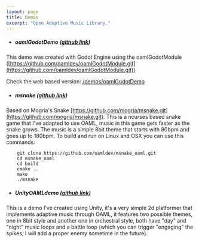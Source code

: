 ```yaml
---
layout: page
title: Demos
excerpt: "Open Adaptive Music Library."
---
```



- ##### oamlGodotDemo ([github link](https://github.com/oamldev/oamlGodotDemo.git))

This demo was created with Godot Engine using the oamlGodotModule ([https://github.com/oamldev/oamlGodotModule.git](https://github.com/oamldev/oamlGodotModule.git))

Check the web based version: [/demos/oamlGodotDemo](/demos/oamlGodotDemo)


- ##### msnake ([github link](https://github.com/oamldev/msnake_oaml.git))

Based on Mogria's Snake [https://github.com/mogria/msnake.git](https://github.com/mogria/msnake.git).
This is a ncurses based snake game that I've adapted to use OAML, music in this game gets faster as the snake grows. The music is a simple 8bit theme that starts with 80bpm and goes up to 180bpm.
To build and run on Linux and OSX you can use this commands:

```
	git clone https://github.com/oamldev/msnake_oaml.git
	cd msnake_oaml
	cd build
	cmake ..
	make
	./msnake
```


- ##### UnityOAMLdemo ([github link](https://github.com/oamldev/UnityOAMLdemo.git))
This is a demo I've created using Unity, it's a very simple 2d platformer that implements adaptive music through OAML, it features two possible themes, one in 8bit style and another one in orchestral style, both have "day" and "night" music loops and a battle loop (which you can trigger "engaging" the spikes, I will add a proper enemy sometime in the future). 


